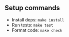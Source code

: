
## Setup commands

- Install deps: `make install`
- Run tests: `make test`
- Format code: `make check`
